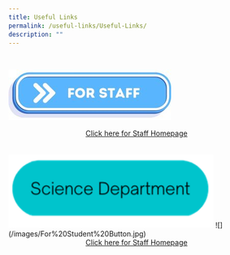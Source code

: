 ```yaml
---
title: Useful Links
permalink: /useful-links/Useful-Links/
description: ""
---
```

<br>

![](/images/For%20Staff%20Button.jpg)
<center><a href="https://sites.google.com/view/cps-staff-homepage/home?pli=1">Click here for Staff Homepage</a></center>
<br><br>
<a href="/departments/Science/"><img style="width:80%" src="/images/Science Department button.png"></a>
![](/images/For%20Student%20Button.jpg)

<center><a href="https://sites.google.com/view/cps-staff-homepage/home?pli=1">Click here for Staff Homepage</a></center>